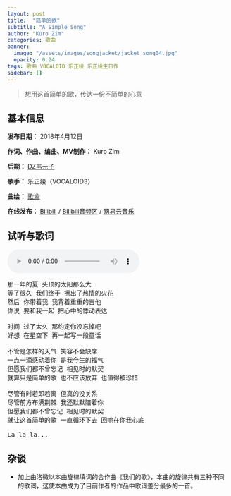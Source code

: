 ```yaml
---
layout: post
title:  "简单的歌"
subtitle: "A Simple Song"
author: "Kuro Zim"
categories: 歌曲
banner: 
  image: "/assets/images/songjacket/jacket_song04.jpg"
  opacity: 0.24
tags: 歌曲 VOCALOID 乐正绫 乐正绫生日作
sidebar: []
---
```


> 想用这首简单的歌，传达一份不简单的心意

## 基本信息

**发布日期：** 2018年4月12日

**作词、作曲、编曲、MV制作：** Kuro Zim

**后期：** [DZ韦元子](https://space.bilibili.com/11589966)

**歌手：** 乐正绫（VOCALOID3）

**曲绘：** [歌渝](https://space.bilibili.com/17389346)

**在线发布：** [Bilibili](https://www.bilibili.com/video/av21928922) / [Bilibili音频区](https://www.bilibili.com/audio/au287986?type=3) / [网易云音乐](https://music.163.com/song?id=552136655)


## 试听与歌词

<audio controls><source src="/assets/audio/song04v18.mp3" type="audio/mp3"></audio>

<pre>
那一年的夏 头顶的太阳那么大
等了很久 我们终于 擦出了热情的火花
然后 你带着我 我背着重重的吉他
你说 要和我一起 把心中的悸动表达

时间 过了太久 那约定你没忘掉吧
好想 在星空下 再一起写一段童话

不管是怎样的天气 笑容不会缺席
一点一滴感动着你 是我今生的福气
但愿我们都不曾忘记 相见时的默契
就算只是简单的歌 也不应该放弃 也值得被珍惜

尽管有时若即若离 但真的没关系
尽管前方布满荆棘 我还默默陪着你
但愿我们都不曾忘记 相见时的默契
就让这首简单的歌 一直循环下去 回响在你我心底

La la la...
</pre>

## 杂谈

* 加上由洛微以本曲旋律填词的合作曲《我们的歌》，本曲的旋律共有三种不同的歌词，这使本曲成为了目前作者的作品中歌词差分最多的一首。